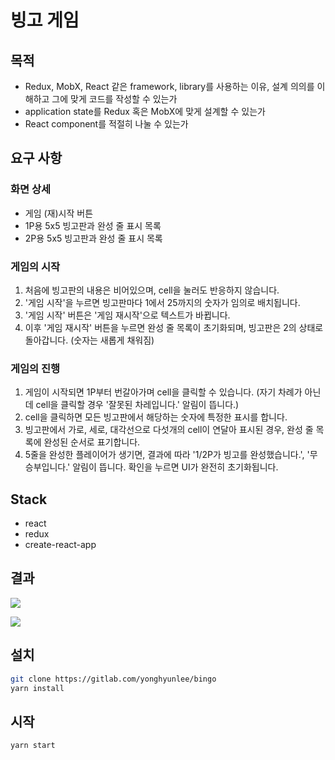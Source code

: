 # 빙고 게임

## 목적

- Redux, MobX, React 같은 framework, library를 사용하는 이유, 설계 의의를 이해하고 그에 맞게 코드를 작성할 수 있는가
- application state를 Redux 혹은 MobX에 맞게 설계할 수 있는가
- React component를 적절히 나눌 수 있는가

## 요구 사항

### 화면 상세

- 게임 (재)시작 버튼
- 1P용 5x5 빙고판과 완성 줄 표시 목록
- 2P용 5x5 빙고판과 완성 줄 표시 목록

### 게임의 시작

1. 처음에 빙고판의 내용은 비어있으며, cell을 눌러도 반응하지 않습니다.
2. '게임 시작'을 누르면 빙고판마다 1에서 25까지의 숫자가 임의로 배치됩니다.
3. '게임 시작' 버튼은 '게임 재시작'으로 텍스트가 바뀝니다.
4. 이후 '게임 재시작' 버튼을 누르면 완성 줄 목록이 초기화되며, 빙고판은 2의 상태로 돌아갑니다. (숫자는 새롭게 채워짐)

### 게임의 진행

1. 게임이 시작되면 1P부터 번갈아가며 cell을 클릭할 수 있습니다. (자기 차례가 아닌데 cell을 클릭할 경우 '잘못된 차레입니다.' 알림이 뜹니다.)
2. cell을 클릭하면 모든 빙고판에서 해당하는 숫자에 특정한 표시를 합니다.
3. 빙고판에서 가로, 세로, 대각선으로 다섯개의 cell이 연달아 표시된 경우, 완성 줄 목록에 완성된 순서로 표기합니다.
4. 5줄을 완성한 플레이어가 생기면, 결과에 따라 '1/2P가 빙고를 완성했습니다.', '무승부입니다.' 알림이 뜹니다. 확인을 누르면 UI가 완전히 초기화됩니다.

## Stack

- react
- redux
- create-react-app

## 결과

![](https://gitlab.com/yonghyunlee/bingo/raw/master/images/onePlayer.gif)

![](https://gitlab.com/yonghyunlee/bingo/raw/master/images/twoPlayer.gif)

## 설치

```bash
git clone https://gitlab.com/yonghyunlee/bingo
yarn install
```

## 시작

```bash
yarn start
```